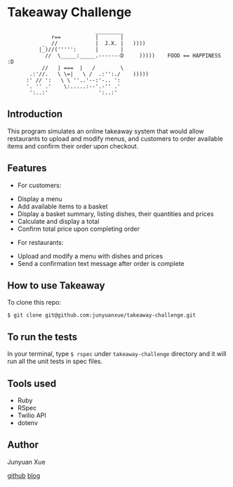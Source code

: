 Takeaway Challenge
==================
```
                            _________
              r==           |       |
           _  //            |  J.X. |   ))))
          |_)//(''''':      |       |
            //  \_____:_____.-------D     )))))    FOOD == HAPPINESS :D
           //   | ===  |   /        \
       .:'//.   \ \=|   \ /  .:'':./    )))))
      :' // ':   \ \ ''..'--:'-.. ':
      '. '' .'    \:.....:--'.-'' .'
       ':..:'                ':..:'

 ```

Introduction
-------------
This program simulates an online takeaway system that would allow restaurants to upload and modify menus, and customers to order available items and confirm their order upon checkout.

Features
-------------
* For customers:
- Display a menu
- Add available items to a basket
- Display a basket summary, listing dishes, their quantities and prices
- Calculate and display a total
- Confirm total price upon completing order
* For restaurants:
- Upload and modify a menu with dishes and prices
- Send a confirmation text message after order is complete

How to use Takeaway
--------------------
To clone this repo:
```
$ git clone git@github.com:junyuanxue/takeaway-challenge.git
```

To run the tests
-----------------
In your terminal, type `$ rspec` under `takeaway-challenge` directory and it will run all the unit tests in spec files.

Tools used
-------------
* Ruby
* RSpec
* Twilio API
* dotenv

Author
-------
 Junyuan Xue

 [github](https://github.com/junyuanxue)  [blog](https://spinningcodes.wordpress.com/)
